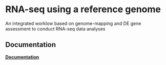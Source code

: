 # RNA-seq using a reference genome

An integrated worklow based on genome-mapping and DE gene assessment to conduct RNA-seq data analyses

## Documentation

[**Documentation**](https://github.com/jleluyer/RNA-seq_genome_mapping)
